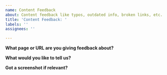 ```yaml
---
name: Content Feedback
about: Content feedback like typos, outdated info, broken links, etc.
title: 'Content Feedback: '
labels: ''
assignees: ''

---
```


<!-- Try to fill out as much information as you can, but don't worry if you leave a section blank. -->
**What page or URL are you giving feedback about?**

**What would you like to tell us?**

**Got a screenshot if relevant?**
